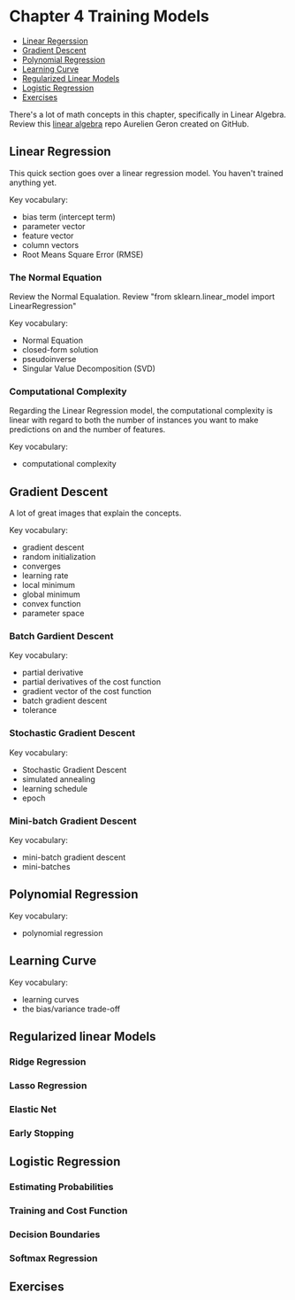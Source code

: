 # Chapter 4 Training Models

- [Linear Regerssion](#linear-regression)
- [Gradient Descent](#gradient-descent)
- [Polynomial Regression](#polynomial-regression)
- [Learning Curve](#learning-curve)
- [Regularized Linear Models](#regularized-linear-models)
- [Logistic Regression](#logistic-regression)
- [Exercises](#exercises)


There's a lot of math concepts in this chapter, specifically in Linear Algebra. Review this [linear algebra](https://github.com/ageron/handson-ml2/blob/master/math_linear_algebra.ipynb) repo Aurelien Geron created on GitHub.

## Linear Regression

This quick section goes over a linear regression model. You haven't trained anything yet. 

Key vocabulary: 
- bias term (intercept term)
- parameter vector
- feature vector
- column vectors
- Root Means Square Error (RMSE)

### The Normal Equation

Review the Normal Equalation. Review "from sklearn.linear_model import LinearRegression"

Key vocabulary: 
- Normal Equation
- closed-form solution
- pseudoinverse
- Singular Value Decomposition (SVD)

### Computational Complexity

Regarding the Linear Regression model, the computational complexity is linear with regard to both the number of instances you want to make predictions on and the number of features. 

Key vocabulary: 
- computational complexity

## Gradient Descent

A lot of great images that explain the concepts. 

Key vocabulary: 
- gradient descent
- random initialization
- converges
- learning rate
- local minimum 
- global minimum
- convex function
- parameter space

### Batch Gardient Descent



Key vocabulary: 
- partial derivative 
- partial derivatives of the cost function
- gradient vector of the cost function
- batch gradient descent
- tolerance 

### Stochastic Gradient Descent



Key vocabulary: 
- Stochastic Gradient Descent
- simulated annealing
- learning schedule
- epoch

### Mini-batch Gradient Descent


Key vocabulary: 
- mini-batch gradient descent
- mini-batches

## Polynomial Regression


Key vocabulary: 
- polynomial regression

## Learning Curve

Key vocabulary: 
- learning curves
- the bias/variance trade-off

## Regularized linear Models

### Ridge Regression

### Lasso Regression

### Elastic Net

### Early Stopping

## Logistic Regression

### Estimating Probabilities

### Training and Cost Function

### Decision Boundaries

### Softmax Regression

## Exercises 
